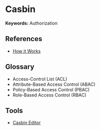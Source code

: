 # Casbin

<!--
https://casbin.org/docs/en/tutorials

https://medium.com/silo-blog/designing-a-flexible-permissions-system-with-casbin-f5d97fef17b8
https://dev.to/maxwellhertz/tutorial-integrate-gin-with-cabsin-56m0
https://mechanicalrock.github.io/2020/02/25/serverless-express-rbac.html
https://github.com/Jarvie8176/casbin-example
https://www.youtube.com/watch?v=OTT84oplR9o&t=12s
https://www.youtube.com/watch?v=mWlPNrCgVdE&t=128s
https://www.youtube.com/watch?v=jI4K7L-LI58&t=823s
-->

**Keywords:** Authorization

## References

- [How it Works](https://casbin.org/docs/en/how-it-works)

## Glossary

- Access-Control List (ACL)
- Attribute-Based Access Control (ABAC)
- Policy-Based Access Control (PBAC)
- Role-Based Access Control (RBAC)

<!--
https://www.youtube.com/watch?v=jI4K7L-LI58

https://www.zupzup.org/casbin-http-role-auth/
https://www.youtube.com/watch?v=OTT84oplR9o
-->

## Tools

- [Casbin Editor](https://casbin.org/editor/)
